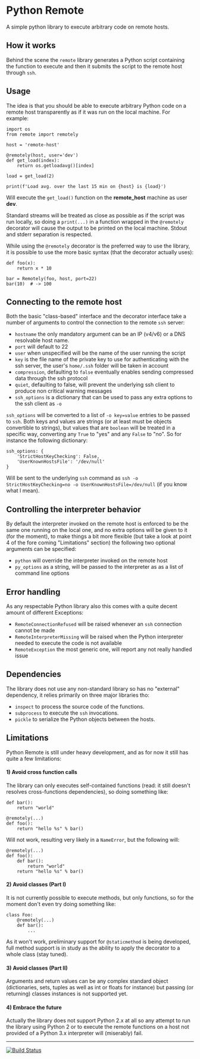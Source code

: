 
# Python Remote
A simple python library to execute arbitrary code on remote hosts.

## How it works
Behind the scene the `remote` library generates a Python script containing the function to execute and then it submits the script to the remote host through `ssh`.

## Usage
The idea is that you should be able to execute arbitrary Python code on a remote host transparently as if it was run on the local machine.
For example:
```
import os
from remote import remotely

host = 'remote-host'

@remotely(host, user='dev')
def get_load(index):
	return os.getloadavg()[index]

load = get_load(2)

print(f'Load avg. over the last 15 min on {host} is {load}')
```
Will execute the `get_load()` function on the **remote_host** machine as user **dev**.

Standard streams will be treated as close as possible as if the script was run locally, so doing a `print(...)` in a function wrapped in the `@remotely` decorator will cause the output to be printed on the local machine. Stdout and stderr separation is respected.

While using the `@remotely` decorator is the preferred way to use the library, it is possible to use the more basic syntax (that the decorator actually uses):
```
def foo(x):
    return x * 10

bar = Remotely(foo, host, port=22)
bar(10)  # -> 100
```
## Connecting to the remote host
Both the basic "class-based" interface and the decorator interface take a number of arguments to control the connection to the remote `ssh` server:
- `hostname` the only mandatory argument can be an IP (v4/v6) or a DNS resolvable host name.
- `port` will default to 22
- `user` when unspecified will be the name of the user running the script
- `key` is the file name of the private key to use for authenticating with the ssh server, the user's `home/.ssh` folder will be taken in account
- `compression`, defaulting to `false` eventually enables sending compressed data through the ssh protocol
- `quiet`, defaulting to false, will prevent the underlying ssh client to produce non critical warning messages
- `ssh_options` is a dictionary that can be used to pass any extra options to the ssh client as `-o`

`ssh_options` will be converted to a list of `-o key=value` entries to be passed to `ssh`. Both keys and values are strings (or at least must be objects convertible to strings), but values that are `boolean` will be treated in a specific way, converting any `True` to "yes" and any `False` to "no". So for instance the following dictionary:
```
ssh_options: { 
    'StrictHostKeyChecking': False,
    'UserKnownHostsFile': '/dev/null'
}
```
Will be sent to the underlying `ssh` command as `ssh -o StrictHostKeyChecking=no -o UserKnownHostsFile=/dev/null` (if you know what I mean).

## Controlling the interpreter behavior
By default the interpreter invoked on the remote host is enforced to be the same one running on the local one, and no extra options will be given to it (for the moment), to make things a bit more flexible (but take a look at point 4 of the fore coming "Limitations" section) the following two optional arguments can be specified:

- `python`  will override the interpreter invoked on the remote host
- `py_options` as a string, will be passed to the interpreter as as a list of command line options

## Error handling
As any respectable Python library also this comes with a quite decent amount of different Exceptions:

- `RemoteConnectionRefused` will be raised whenever an `ssh` connection cannot be made
- `RemoteInterpreterMissing` will be raised when the Python interpreter needed to execute the code is not available
- `RemoteException` the most generic one, will report any not really handled issue

## Dependencies
The library does not use any non-standard library so has no "external" dependency, it relies primarily on three major libraries tho:

- `inspect` to process the source code of the functions.
- `subprocess` to execute the `ssh` invocations.
- `pickle` to serialize the Python objects between the hosts.

## Limitations
Python Remote is still under heavy development, and as for now it still has quite a few limitations:
#### 1) Avoid cross function calls
The library can only executes self-contained functions (read: it still doesn't resolves cross-functions dependencies), so doing something like:
```
def bar():
    return "world"

@remotely(...)
def foo():
    return "hello %s" % bar()
```
Will not work, resulting very likely in a `NameError`, but the following will:
```
@remotely(...)
def foo():
    def bar():
        return "world"
    return "hello %s" % bar()
```
#### 2) Avoid classes (Part I)
It is not currently possible to execute methods, but only functions, so for the moment don't even try doing something like:
```
class Foo:
    @remotely(...)
    def bar():
        ...
```
As it won't work, preliminary support for `@staticmethod` is being developed, full method support is in study as the ability to apply the decorator to a whole class (stay tuned).
#### 3) Avoid classes (Part II)
Arguments and return values can be any complex standard object (dictionaries, sets, tuples as well as int or floats for instance) but passing (or returning) classes instances is not supported yet.
#### 4) Embrace the future
Actually the library does not support Python 2.x at all so any attempt to run the library using Python 2 or to execute the remote functions on a host not provided of a Python 3.x interpreter will (miserably) fail.

---
[![Build Status](https://travis-ci.org/lucacastoro/python-remote.svg?branch=master)](https://travis-ci.org/lucacastoro/python-remote) <a href="http://www.wtfpl.net/">

